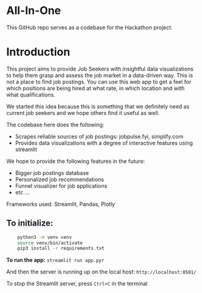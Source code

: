 # All-In-One

This GitHub repo serves as a codebase for the Hackathon project.

# Introduction
This project aims to provide Job Seekers with insightful data visualizations to help them grasp and assess the job market in a data-driven way. 
This is not a place to find job postings. You can use this web app to get a feel for which positions are being hired at what rate, in which location and with what qualifications. 

We started this idea because this is something that we definitely need as current job seekers and we hope others find it useful as well. 

The codebase here does the following:
- Scrapes reliable sources of job postings: jobpulse.fyi, simplify.com
- Provides data visualizations with a degree of interactive features using streamlit

We hope to provide the following features in the future:
- Bigger job postings database
- Personalized job recommendations
- Funnel visualizer for job applications
- etc ...

Frameworks used: Streamlit, Pandas, Plotly

## To initialize:

```bash
    python3 -m venv venv
    source venv/bin/activate
    pip3 install -r requirements.txt
```

**To run the app:** `streamlit run app.pyr`

And then the server is running up on the local host: `http://localhost:8501/`

To stop the Streamlit server, press ```Ctrl+C``` in the terminal


